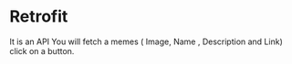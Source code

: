 # Retrofit
It is an API 
You will fetch a memes ( Image, Name , Description and Link) click on a button.
